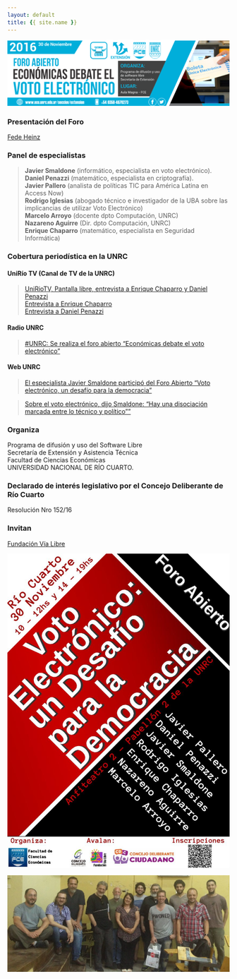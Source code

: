 ```yaml
---
layout: default
title: {{ site.name }}
---
```


![](./img/banner_eVoto_FCE-UNRC.jpeg)

### Presentación del Foro
[Fede Heinz](https://goo.gl/photos/e9RLxtwLwkQu3qPf7)

### Panel de especialistas

> **Javier Smaldone** (informático, especialista en voto electrónico).  
> **Daniel Penazzi** (matemático, especialista en criptografía).  
> **Javier Pallero** (analista de políticas TIC para América Latina en Access Now)  
> **Rodrigo Iglesias** (abogado técnico e investigador de la UBA sobre las implicancias de utilizar Voto Electrónico)  
> **Marcelo Arroyo** (docente dpto Computación, UNRC)  
> **Nazareno Aguirre** (Dir. dpto Computación, UNRC)  
> **Enrique Chaparro** (matemático, especialista en Seguridad Informática)


### Cobertura periodística en la UNRC

#### UniRío TV (Canal de TV de la UNRC)
> [UniRioTV, Pantalla libre, entrevista a Enrique Chaparro y Daniel Penazzi](https://www.youtube.com/watch?v=OhYTRBVWfiE)  
> [Entrevista a Enrique Chaparro](https://www.youtube.com/watch?v=6ItmBiltW9M)  
> [Entrevista a Daniel Penazzi](https://www.youtube.com/watch?v=4O9_wlHPfr0)

#### Radio UNRC
> [#UNRC: Se realiza el foro abierto “Económicas debate el voto electrónico”](https://soundcloud.com/radiounrc/unrc-se-realiza-el-foro-abierto-economicas-debate-el-voto-electronico)

#### Web UNRC
> [El especialista Javier Smaldone participó del Foro Abierto “Voto electrónico, un desafío para la democracia”](https://www.unrc.edu.ar/unrc/n_comp.cdc?nota=30231)

> [Sobre el voto electrónico, dijo Smaldone: “Hay una disociación marcada entre lo técnico y político””](http://www.eco.unrc.edu.ar/seccion/voto-electronico/)

### Organiza

Programa de difusión y uso del Software Libre  
Secretaría de Extensión y Asistencia Técnica  
Facultad de Ciencias Económicas  
UNIVERSIDAD NACIONAL DE RÍO CUARTO.

### Declarado de interés legislativo por el Concejo Deliberante de Río Cuarto
Resolución Nro 152/16

### Invitan
[Fundación Vía Libre](http://www.vialibre.org.ar)

![](./img/flyer_eVoto_FCE-UNRC.jpeg)

![](./img/Cyisrl_WgAAXPMQ.jpg)
